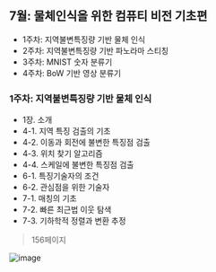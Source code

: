 
## 7월: 물체인식을 위한 컴퓨티 비전 기초편
- 1주차: 지역불변특징량 기반 물체 인식
- 2주차: 지역불변특징량 기반 파노라마 스티칭
- 3주차: MNIST 숫자 분류기
- 4주차: BoW 기반 영상 분류기


### 1주차: 지역불변특징량 기반 물체 인식
- 1장. 소개 
- 4-1. 지역 특징 검출의 기초
- 4-2. 이동과 회전에 불변한 특징점 검출
- 4-3. 위치 찾기 알고리즘
- 4-4. 스케일에 불변한 특징점 검출
- 6-1. 특징기술자의 조건
- 6-2. 관심점을 위한 기술자
- 7-1. 매칭의 기초
- 7-2. 빠른 최근법 이웃 탐색
- 7-3. 기하학적 정렬과 변환 추정

> 156페이지

![image](https://user-images.githubusercontent.com/11758940/60394990-6500d180-9b67-11e9-9bf2-16f60a12f3b4.png)

